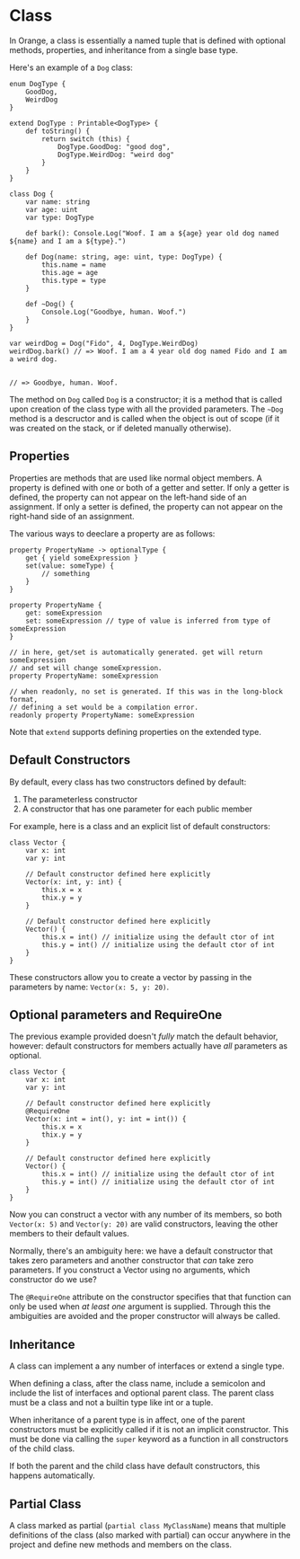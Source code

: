 # Class

In Orange, a class is essentially a named tuple that is defined with optional methods, properties, and inheritance from a single base type.

Here's an example of a `Dog` class:

```
enum DogType {
	GoodDog,
	WeirdDog
}

extend DogType : Printable<DogType> {
	def toString() {
		return switch (this) {
			DogType.GoodDog: "good dog",
			DogType.WeirdDog: "weird dog"
		}
	}
}

class Dog {
	var name: string
	var age: uint
	var type: DogType

	def bark(): Console.Log("Woof. I am a ${age} year old dog named ${name} and I am a ${type}.")

	def Dog(name: string, age: uint, type: DogType) {
		this.name = name
		this.age = age
		this.type = type
	}

	def ~Dog() {
		Console.Log("Goodbye, human. Woof.")
	}
}

var weirdDog = Dog("Fido", 4, DogType.WeirdDog)
weirdDog.bark() // => Woof. I am a 4 year old dog named Fido and I am a weird dog.


// => Goodbye, human. Woof.
```

The method on `Dog` called `Dog` is a constructor; it is a method that is called upon creation of the class type with all the provided parameters. The `~Dog` method is a descructor and is called when the object is out of scope (if it was created on the stack, or if deleted manually otherwise).

## Properties

Properties are methods that are used like normal object members. A property is defined with one or both of a getter and setter. If only a getter is defined, the property can not appear on the left-hand side of an assignment. If only a setter is defined, the property can not appear on the right-hand side of an assignment.

The various ways to deeclare a property are as follows:

```
property PropertyName -> optionalType {
	get { yield someExpression }
	set(value: someType) {
		// something
	}
}

property PropertyName {
	get: someExpression
	set: someExpression // type of value is inferred from type of someExpression
}

// in here, get/set is automatically generated. get will return someExpression
// and set will change someExpression.
property PropertyName: someExpression

// when readonly, no set is generated. If this was in the long-block format,
// defining a set would be a compilation error.
readonly property PropertyName: someExpression
```

Note that `extend` supports defining properties on the extended type.

## Default Constructors

By default, every class has two constructors defined by default:

1. The parameterless constructor
2. A constructor that has one parameter for each public member

For example, here is a class and an explicit list of default constructors:

```
class Vector {
	var x: int
	var y: int

	// Default constructor defined here explicitly
	Vector(x: int, y: int) {
		this.x = x
		thix.y = y
	}

	// Default constructor defined here explicitly
	Vector() {
		this.x = int() // initialize using the default ctor of int
		this.y = int() // initialize using the default ctor of int
	}
}
```

These constructors allow you to create a vector by passing in the parameters by name: `Vector(x: 5, y: 20)`.

## Optional parameters and RequireOne

The previous example provided doesn't _fully_ match the default behavior, however: default constructors for members actually have _all_ parameters as optional.

```
class Vector {
	var x: int
	var y: int

	// Default constructor defined here explicitly
	@RequireOne
	Vector(x: int = int(), y: int = int()) {
		this.x = x
		thix.y = y
	}

	// Default constructor defined here explicitly
	Vector() {
		this.x = int() // initialize using the default ctor of int
		this.y = int() // initialize using the default ctor of int
	}
}
```

Now you can construct a vector with any number of its members, so both `Vector(x: 5)` and `Vector(y: 20)` are valid constructors, leaving the other members to their default values.

Normally, there's an ambiguity here: we have a default constructor that takes zero parameters and another constructor that _can_ take zero parameters. If you construct a Vector using no arguments, which constructor do we use?

The `@RequireOne` attribute on the constructor specifies that that function can only be used when _at least one_ argument is supplied. Through this the ambiguities are avoided and the proper constructor will always be called.

## Inheritance

A class can implement a any number of interfaces or extend a single type.

When defining a class, after the class name, include a semicolon and include the list of interfaces and optional parent class. The parent class must be a class and not a builtin type like int or a tuple.

When inheritance of a parent type is in affect, one of the parent constructors must be explicitly called if it is not an implicit constructor. This must be done via calling the `super` keyword as a function in all constructors of the child class.

If both the parent and the child class have default constructors, this happens automatically.

## Partial Class

A class marked as partial (`partial class MyClassName`) means that multiple definitions of the class (also marked with partial) can occur anywhere in the project and define new methods and members on the class.
